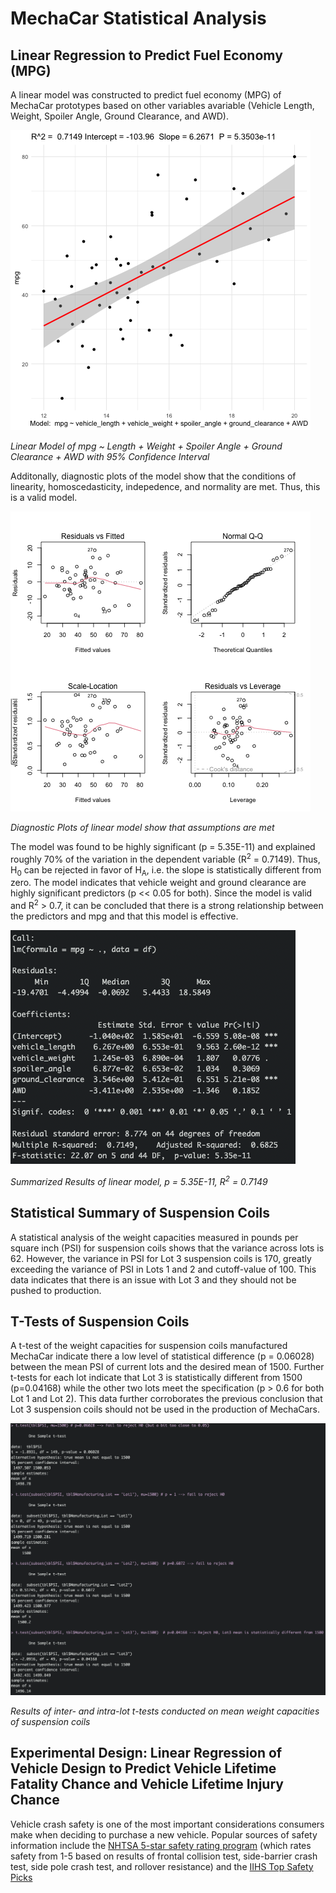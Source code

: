# MechaCar Statistical Analysis

## Linear Regression to Predict Fuel Economy (MPG)

A linear model was constructed to predict fuel economy (MPG) of MechaCar prototypes based on other variables avariable (Vehicle Length, Weight, Spoiler Angle, Ground Clearance, and AWD). 

![ModelPlot](Challenge/ModelPlot.png)


*Linear Model of mpg ~ Length + Weight + Spoiler Angle + Ground Clearance + AWD with 95% Confidence Interval*

Additonally, diagnostic plots of the model show that the conditions of linearity, homoscedasticity, indepedence, and normality are met. Thus, this is a valid model.

![DiagnosticPlots.pdf](Challenge/DiagnosticPlots.png)


*Diagnostic Plots of linear model show that assumptions are met*

The model was found to be highly significant (p = 5.35E-11) and explained roughly 70% of the variation in the dependent variable (R<sup>2</sup> = 0.7149). Thus, H<sub>0</sub> can be rejected in favor of H<sub>A</sub>, i.e. the slope is statistically different from zero. The model indicates that vehicle weight and ground clearance are highly significant predictors (p << 0.05 for both). Since the model is valid and R<sup>2</sup> > 0.7, it can be concluded that there is a strong relationship between the predictors and mpg and that this model is effective.

![ModelSummary](Challenge/ModelSummary.png)


*Summarized Results of linear model, p = 5.35E-11, R<sup>2</sup> = 0.7149*

## Statistical Summary of Suspension Coils

A statistical analysis of the weight capacities measured in pounds per square inch (PSI) for suspension coils shows that the variance across lots is 62. However, the variance in PSI for Lot 3 suspension coils is 170, greatly exceeding the variance of PSI in Lots 1 and 2 and cutoff-value of 100. This data indicates that there is an issue with Lot 3 and they should not be pushed to production.

## T-Tests of Suspension Coils

A t-test of the weight capacities for suspension coils manufactured MechaCar indicate there a low level of statistical difference (p = 0.06028) between the mean PSI of current lots and the desired mean of 1500. Further t-tests for each lot indicate that Lot 3 is statistically different from 1500 (p=0.04168) while the other two lots meet the specification (p > 0.6 for both Lot 1 and Lot 2). This data further corroborates the previous conclusion that Lot 3 suspension coils should not be used in the production of MechaCars.

![t-TestSummary](Challenge/t-tests.png)

*Results of inter- and intra-lot t-tests conducted on mean weight capacities of suspension coils*

## Experimental Design: Linear Regression of Vehicle Design to Predict Vehicle Lifetime Fatality Chance and Vehicle Lifetime Injury Chance

Vehicle crash safety is one of the most important considerations consumers make when deciding to purchase a new vehicle. Popular sources of safety information include the <a href="https://www.nhtsa.gov/ratings" target="_blank">NHTSA 5-star safety rating program</a> (which rates safety from 1-5 based on results of frontal collision test, side-barrier crash test, side pole crash test, and rollover resistance) and the <a href="https://www.iihs.org/ratings/top-safety-picks" target="_blank">IIHS Top Safety Picks</a>